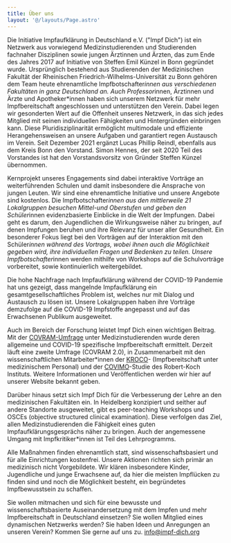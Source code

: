 ```yaml
---
title: Über uns
layout: '@/layouts/Page.astro'
---
```


Die Initiative Impfaufklärung in Deutschland e.V. ("Impf Dich") ist ein Netzwerk aus vorwiegend Medizinstudierenden und Studierenden fachnaher Disziplinen sowie jungen Ärztinnen und Ärzten, das zum Ende des Jahres 2017 auf Initiative von Steffen Emil Künzel in Bonn gegründet wurde. Ursprünglich bestehend aus Studierenden der Medizinischen Fakultät der Rheinischen Friedrich-Wilhelms-Universität zu Bonn gehören dem Team heute ehrenamtliche Impfbotschafter*innen aus verschiedenen Fakultäten in ganz Deutschland an. Auch Professor*innen, Ärztinnen und Ärzte und Apotheker\*innen haben sich unserem Netzwerk für mehr Impfbereitschaft angeschlossen und unterstützen den Verein. Dabei legen wir gesonderten Wert auf die Offenheit unseres Netzwerk, in das sich jedes Mitglied mit seinen individuellen Fähigkeiten und Hintergründen einbringen kann. Diese Pluridisziplinarität ermöglicht multimodale und effiziente Herangehensweisen an unsere Aufgaben und garantiert regen Austausch im Verein. Seit Dezember 2021 ergänzt Lucas Phillip Reindl, ebenfalls aus dem Kreis Bonn den Vorstand. Simon Hennes, der seit 2020 Teil des Vorstandes ist hat den Vorstandsvorsitz von Gründer Steffen Künzel übernommen.

Kernprojekt unseres Engagements sind dabei interaktive Vorträge an weiterführenden Schulen und damit insbesondere die Ansprache von jungen Leuten. Wir sind eine ehrenamtliche Initiative und unsere Angebote sind kostenlos. Die Impfbotschafter*innen aus den mittlerweile 21 Lokalgruppen besuchen Mittel-und Oberstufen und geben den Schüler*innen evidenzbasierte Einblicke in die Welt der Impfungen. Dabei geht es darum, den Jugendlichen die Wirkungsweise näher zu bringen, auf denen Impfungen beruhen und ihre Relevanz für unser aller Gesundheit. Ein besonderer Fokus liegt bei den Vorträgen auf der Interaktion mit den Schüler*innen während des Vortrags, wobei ihnen auch die Möglichkeit gegeben wird, ihre individuellen Fragen und Bedenken zu teilen. Unsere Impfbotschafter*innen werden mithilfe von Workshops auf die Schulvorträge vorbereitet, sowie kontinuierlich weitergebildet.

Die hohe Nachfrage nach Impfaufklärung während der COVID-19 Pandemie hat uns gezeigt, dass mangelnde Impfaufklärung ein gesamtgesellschaftliches Problem ist, welches nur mit Dialog und Austausch zu lösen ist. Unsere Lokalgruppen haben ihre Vorträge demzufolge auf die COVID-19 Impfstoffe angepasst und auf das Erwachsenen Publikum ausgeweitet.

Auch im Bereich der Forschung leistet Impf Dich einen wichtigen Beitrag. Mit der [COVRAM-Umfrage](https://impf-dich.org/de/news/pressemitteilung-covid-impfung-medizinstudierende) unter Medizinstudierenden wurde deren allgemeine und COVID-19 spezifische Impfbereitschaft ermittelt. Derzeit läuft eine zweite Umfrage (COVRAM 2.0), in Zusammenarbeit mit den wissenschaftlichen Mitarbeiter\*innen der [KROCO](https://www.rki.de/DE/Content/InfAZ/N/Neuartiges_Coronavirus/Projekte_RKI/KROCO.html)- (Impfbereitschaft unter medizinischem Personal) und der [COVIMO](https://www.rki.de/DE/Content/InfAZ/N/Neuartiges_Coronavirus/Projekte_RKI/covimo_studie.html;jsessionid=8BF09110879AB4415D5041039453B78F.internet072?nn=2444038)-Studie des Robert-Koch Instituts. Weitere Informationen und Veröffentlichen werden wir hier auf unserer Website bekannt geben.

Darüber hinaus setzt sich Impf Dich für die Verbesserung der Lehre an den medizinischen Fakultäten ein. In Heidelberg konzipiert und seither auf andere Standorte ausgeweitet, gibt es peer-teaching Workshops und OSCEs (objective structured clinical examination). Diese verfolgen das Ziel, allen Medizinstudierenden die Fähigkeit eines guten Impfaufklärungsgesprächs näher zu bringen. Auch der angemessene Umgang mit Impfkritiker\*innen ist Teil des Lehrprogramms.

Alle Maßnahmen finden ehrenamtlich statt, sind wissenschaftsbasiert und für alle Einrichtungen kostenfrei. Unsere Aktionen richten sich primär an medizinisch nicht Vorgebildete. Wir klären insbesondere Kinder, Jugendliche und junge Erwachsene auf, da hier die meisten Impflücken zu finden sind und noch die Möglichkeit besteht, ein begründetes Impfbewusstsein zu schaffen.

Sie wollen mitmachen und sich für eine bewusste und wissenschaftsbasierte Auseinandersetzung mit dem Impfen und mehr Impfbereitschaft in Deutschland einsetzen? Sie wollen Mitglied eines dynamischen Netzwerks werden? Sie haben Ideen und Anregungen an unseren Verein? Kommen Sie gerne auf uns zu. info@impf-dich.org
